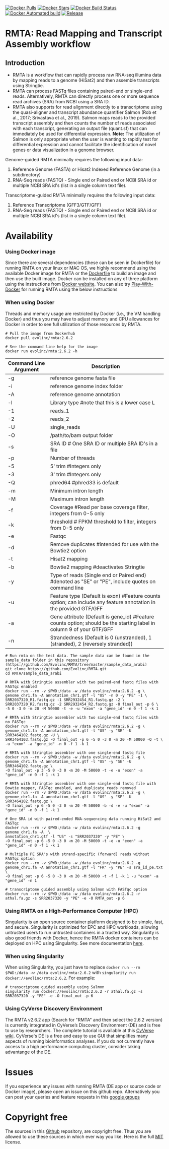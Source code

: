 [![Docker Pulls](https://img.shields.io/docker/pulls/evolinc/rmta.svg)](https://hub.docker.com/r/evolinc/rmta/)
[![Docker Stars](https://img.shields.io/docker/stars/evolinc/rmta.svg)](https://hub.docker.com/r/evolinc/rmta/)
[![Docker Build Status](https://img.shields.io/docker/build/evolinc/rmta.svg)](https://hub.docker.com/r/evolinc/rmta/)
[![Docker Automated build](https://img.shields.io/docker/automated/evolinc/rmta.svg)](https://hub.docker.com/r/evolinc/rmta/)
[![Release](https://shields.beevelop.com/github/release/Evolinc/RMTA.svg?style=flat-square)](https://github.com/Evolinc/RMTA/releases)

# RMTA: Read Mapping and Transcript Assembly workflow

## Introduction

+ RMTA is a workflow that can rapidly process raw RNA-seq illumina data by mapping reads to a genome (HiSat2) and then assemble transcripts using Stringtie.
+ RMTA can process FASTq files containing paired-end or single-end reads. Alternatively, RMTA can directly process one or more sequence read archives (SRA) from NCBI using a SRA ID.
+ RMTA also supports for read alignment directly to a transcriptome using the quasi-aligner  and transcript abundance quantifier Salmon (Rob et al., 2017; Srivastava et al., 2019). Salmon maps reads to the provided transcript assembly and then counts the number of reads associated with each transcript, generating an output file (quant.sf) that can immediately be used for differential expression. **Note:** The utilization of Salmon is only appropriate when the user is wanting to rapidly test for differential expression and cannot facilitate the identification of novel genes or data visualization in a genome browser. 

Genome-guided RMTA minimally requires the following input data:

1. Reference Genome (FASTA) or Hisat2 Indexed Reference Genome (in a subdirectory)
2. RNA-Seq reads (FASTQ) - Single end or Paired end or NCBI SRA id or multiple NCBI SRA id's (list in a single column text file).

Transcriptome-guided RMTA minimally requires the following input data:

1. Reference Transcriptome (GFF3/GTF/GFF)
2. RNA-Seq reads (FASTQ) - Single end or Paired end or NCBI SRA id or multiple NCBI SRA id's (list in a single column text file).

# Availability 
### Using Docker image

Since there are several dependencies (these can be seen in Dockerfile) for running RMTA on your linux or MAC OS, we highly recommend using the available Docker image for RMTA or the [Dockerfile](https://hub.docker.com/r/evolinc/rmta/~/dockerfile/) to build an image and then use the built image. Docker can be installed on any of three platform using the instructions from [Docker website](https://docs.docker.com/engine/installation/). You can also try [Play-With-Docker](http://labs.play-with-docker.com/) for running RMTA using the below instructions 

### When using Docker
Threads and memory usage are restricted by Docker (i.e., the VM handling Docker) and thus you may have to adjust memory and CPU allowances for Docker in order to see full utilization of those resources by RMTA.

```
# Pull the image from Dockerhub
docker pull evolinc/rmta:2.6.2
```

```
# See the command line help for the image
docker run evolinc/rmta:2.6.2 -h
```

| Command Line Argument | Description |
| --------------------- | ----------- |
| -g | reference genome fasta file |
| -i | reference genome index folder |
| -A | reference genome annotation |
| -l | Library type #note that this is a lower case L |
| -1 | reads_1 |
| -2 | reads_2 |
| -U | single_reads |
| -O | /path/to/bam output folder |
| -s | SRA ID # One SRA ID or multiple SRA ID's in a file | 
| -p | Number of threads |
| -5 | 5' trim #Integers only |
| -3 | 3' trim #Integers only |
| -Q | phred64 #phred33 is default |
| -m | Minimum intron length |
| -M | Maximum intron length |
| -f | Coverage #Read per base coverage filter, integers from 0-5 only |
| -k | threshold # FPKM threshold to filter, integers from 0-5 only |
| -e | Fastqc |
| -d | Remove duplicates #intended for use with the Bowtie2 option |
| -t | Hisat2 mapping |
| -b | Bowtie2 mapping #deactivates Stringtie |
| -y | Type of reads (Single end or Paired end) #denoted as "SE" or "PE", include quotes on command line |
| -u | Feature type (Default is exon) #Feature counts option; can include any feature annotation in the provided GTF/GFF |
| -a | Gene attribute (Default is gene_id) #Feature counts option; should be the starting label in column 9 of your GTF/GFF |
| -n | Strandedness (Default is 0 (unstranded), 1 (stranded), 2 (reversely stranded)) |

```
# Run rmta on the test data. The sample data can be found in the sample_data folder in this repository (https://github.com/Evolinc/RMTA/tree/master/sample_data_arabi) 
git clone https://github.com/Evolinc/RMTA.git
cd RMTA/sample_data_arabi
```

```
# RMTA with Stringtie assembler with two paired-end fastq files with FASTqc enabled
docker run --rm -v $PWD:/data -w /data evolinc/rmta:2.6.2 -g \
genome_chr1.fa -A annotation_chr1.gtf -l "US" -n 0 -y "PE" -1 \
SRR2037320_R1.fastq.gz -1 SRR2932454_R1.fastq.gz -2 \
SRR2037320_R2.fastq.gz -2 SRR2932454_R2.fastq.gz -O final_out -p 6 \
-5 0 -3 0 -m 20 -M 50000 -t -e -u "exon" -a "gene_id" -n 0 -f 1 -k 1
```

```
# RMTA with Stringtie assembler with two single-end fastq files with no FASTqc
docker run --rm -v $PWD:/data -w /data evolinc/rmta:2.6.2 -g \
genome_chr1.fa -A annotation_chr1.gtf -l "US" -y "SE" -U SRR3464102.fastq.gz -U \
SRR3464103.fastq.gz -O final_out -p 6 -5 0 -3 0 -m 20 -M 50000 -Q -t \
-u "exon" -a "gene_id" -n 0 -f 1 -k 1
```

```
# RMTA with Stringtie assembler with one single-end fastq file
docker run --rm -v $PWD:/data -w /data evolinc/rmta:2.6.2 -g \
genome_chr1.fa -A annotation_chr1.gtf -l "US" -y "SE" -U SRR3464102.fastq.gz \
-O final_out -p 3 -5 0 -3 0 -m 20 -M 50000 -t -e -u "exon" -a "gene_id" -n 0 -f 1 -k 1
```

```
# RMTA with Stringtie assembler with one single-end fastq file with Bowtie mapper, FASTqc enabled, and duplicate reads removed
docker run --rm -v $PWD:/data -w /data evolinc/rmta:2.6.2 -g \
genome_chr1.fa -A annotation_chr1.gtf -l "US" -y "SE" -U SRR3464102.fastq.gz \
-O final_out -p 6 -5 0 -3 0 -m 20 -M 50000 -b -d -e -u "exon" -a "gene_id" -n 0 -f 1 -k 1
```

```
# One SRA id with paired-ended RNA-sequencing data running HiSat2 and FASTqc
docker run --rm -v $PWD:/data -w /data evolinc/rmta:2.6.2 -g genome_chr1.fa -A  \ 
annotation_chr1.gtf -l "US" -s "SRR2037320" -y "PE" \
-O final_out -p 6 -5 0 -3 0 -m 20 -M 50000 -t -e -u "exon" -a "gene_id" -n 0 -f 1 -k 1
```

```
# Multiple PE SRA's with strand-specific (forward) reads without FASTqc option
docker run --rm -v $PWD:/data -w /data evolinc/rmta:2.6.2 -g genome_chr1.fa -A annotation_chr1.gtf -l "FR" -y "PE" -s sra_id_pe.txt \
-O final_out -p 6 -5 0 -3 0 -m 20 -M 50000 -t -f 1 -k 1 -u "exon" -a "gene_id" -n 1
```

```
# transcriptome guided assembly using Salmon with FASTqc option
docker run --rm -v $PWD:/data -w /data evolinc/rmta:2.6.2 -r athal.fa.gz -s SRR2037320 -y "PE" -e -O RMTA_out -p 6
```

### Using RMTA on a High-Performance Computer (HPC)

Singularity is an open source container platform designed to be simple, fast, and secure. Singularity is optimized for EPC and HPC workloads, allowing untrusted users to run untrusted containers in a trusted way. Singularity is also good friends with Docker, hence the RMTA docker containers can be deployed on HPC using Singularity. See more documentation [here](https://sylabs.io/guides/3.4/user-guide/).

### When using Singularity

When using Singularity, you just have to replace `docker run --rm $PWD:/data -w /data evolinc/rmta:2.6.2` with `singularity run docker://evolinc/rmta:2.6.2`. For example:

```
# transcriptome guided assembly using Salmon
singularity run docker://evolinc/rmta:2.6.2 -r athal.fa.gz -s SRR2037320 -y "PE" -e -O final_out -p 6
```

### Using CyVerse Discovery Environment

The RMTA v2.6.2 app (Search for "RMTA" and then select the 2.6.2 version) is currently integrated in CyVerse’s Discovery Environment (DE) and is free to use by researchers. The complete tutorial is available at this [CyVerse wiki](https://wiki.cyverse.org/wiki/display/DEapps/RMTA+v2.6.2). CyVerse's DE is a free and easy to use GUI that simplifies many aspects of running bioinformatics analyses. If you do not currently have access to a high performance computing cluster, consider taking advantange of the DE.

# Issues
If you experience any issues with running RMTA (DE app or source code or Docker image), please open an issue on this github repo. Alternatively you can post your queries and feature requests in this [google groups](https://groups.google.com/forum/#!forum/evolinc)

# Copyright free
The sources in this [Github](https://github.com/Evolinc/RMTA) repository, are copyright free. Thus you are allowed to use these sources in which ever way you like. Here is the full [MIT](https://choosealicense.com/licenses/mit/#) license.
